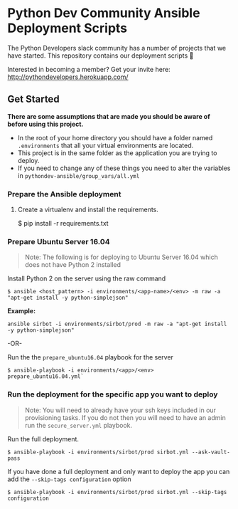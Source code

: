 # Python Dev Community Ansible Deployment Scripts

The Python Developers slack community has a number of projects that we
have started. This repository contains our deployment scripts :tada:

Interested in becoming a member? Get your invite here: http://pythondevelopers.herokuapp.com/

## Get Started

**There are some assumptions that are made you should be aware of before using this project.**
    
- In the root of your home directory you should have a folder named `.environments` that all your virtual environments are located.
- This project is in the same folder as the application you are trying to deploy.
- If you need to change any of these things you need to alter the variables in `pythondev-ansible/group_vars/all.yml`

### Prepare the Ansible deployment

1. Create a virtualenv and install the requirements.

    $ pip install -r requirements.txt


### Prepare Ubuntu Server 16.04

> Note: 
    The following is for deploying to Ubuntu Server 16.04 which does not have Python 2 installed

Install Python 2 on the server using the raw command

    $ ansible <host_pattern> -i environments/<app-name>/<env> -m raw -a "apt-get install -y python-simplejson"
    
**Example:**
    
    ansible sirbot -i environments/sirbot/prod -m raw -a "apt-get install -y python-simplejson"
    
-OR-

Run the the `prepare_ubuntu16.04` playbook for the server

    $ ansible-playbook -i environments/<app>/<env> prepare_ubuntu16.04.yml`


### Run the deployment for the specific app you want to deploy

> Note:
    You will need to already have your ssh keys included in our provisioning tasks.
    If you do not then you will need to have an admin run the `secure_server.yml` playbook.

Run the full deployment.

    $ ansible-playbook -i environments/sirbot/prod sirbot.yml --ask-vault-pass

If you have done a full deployment and only want to deploy the app you can add the `--skip-tags configuration` option

    $ ansible-playbook -i environments/sirbot/prod sirbot.yml --skip-tags configuration
